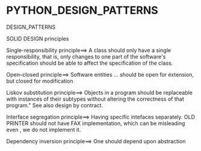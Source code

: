 # PYTHON_DESIGN_PATTERNS
DESIGN_PATTERNS


SOLID DESIGN principles 

Single-responsibility principle==>
  A class should only have a single responsibility, that is, only changes to one part of the software's specification should be able to affect the specification of the class.

Open–closed principle==>
  Software entities ... should be open for extension, but closed for modification

Liskov substitution principle==>
  Objects in a program should be replaceable with instances of their subtypes without altering the correctness of that program." See also design by contract.

Interface segregation principle==>
  Having specific intefaces separately. OLD PRINTER should not have FAX implementation, which can be misleading even , we do not implement it.
  

Dependency inversion principle==>
  One should depend upon abstraction 
  
  

